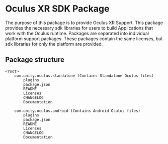 # Oculus XR SDK Package

The purpose of this package is to provide Oculus XR Support. This package provides the necessary sdk libraries for users to build Applications that work with the Oculus runtime.
Packages are separated into individual platform support packages. These packages contain the same licenses, but sdk libraries for only the platform are provided.

## Package structure

```
<root>
	com.unity.oculus.standalone (Contains Standalone Oculus files)
		plugins
		package.json
		README
		Licenses
		CHANGELOG
		Documentation

	com.unity.oculus.android (Contains Android Oculus files)
		plugins
		package.json
		README
		Licenses
		CHANGELOG
		Documentation
```
